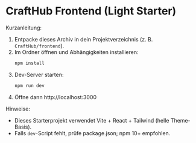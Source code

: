 # CraftHub Frontend (Light Starter)

Kurzanleitung:

1. Entpacke dieses Archiv in dein Projektverzeichnis (z. B. `CraftHub/frontend`).
2. Im Ordner öffnen und Abhängigkeiten installieren:
   ```bash
   npm install
   ```
3. Dev-Server starten:
   ```bash
   npm run dev
   ```
4. Öffne dann http://localhost:3000

Hinweise:
- Dieses Starterprojekt verwendet Vite + React + Tailwind (helle Theme-Basis).
- Falls `dev`-Script fehlt, prüfe package.json; npm 10+ empfohlen.
